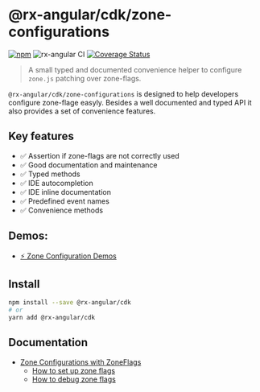 # @rx-angular/cdk/zone-configurations

[![npm](https://img.shields.io/npm/v/%40rx-angular%2Fcdk.svg)](https://www.npmjs.com/package/%40rx-angular%2Fcdk)
![rx-angular CI](https://github.com/rx-angular/rx-angular/workflows/rx-angular%20CI/badge.svg?branch=main)
[![Coverage Status](https://raw.githubusercontent.com/rx-angular/rx-angular/github-pages/docs/test-coverage/cdk/jest-coverage-badge.svg)](https://rx-angular.github.io/rx-angular/test-coverage/cdk/lcov-report/index.html)

> A small typed and documented convenience helper to configure `zone.js` patching over zone-flags.

`@rx-angular/cdk/zone-configurations` is designed to help developers configure zone-flage easyly.
Besides a well documented and typed API it also provides a set of convenience features.

## Key features

- ✅ Assertion if zone-flags are not correctly used
- ✅ Good documentation and maintenance
- ✅ Typed methods
- ✅ IDE autocompletion
- ✅ IDE inline documentation
- ✅ Predefined event names
- ✅ Convenience methods

## Demos:

- [⚡ Zone Configuration Demos](https://github.com/BioPhoton/rx-angular-cdk-coalescing)

## Install

```bash
npm install --save @rx-angular/cdk
# or
yarn add @rx-angular/cdk
```

## Documentation

- [Zone Configurations with ZoneFlags](https://github.com/rx-angular/rx-angular/tree/main/libs/cdk/zone-configurations/docs/zone-flags.md)
  - [How to set up zone flags](https://rx-angular.io/cdk/zone-configurations/how-to-debug-zone-flags)
  - [How to debug zone flags](https://rx-angular.io/docs/cdk/zone-configurations/how-to-setup-zone-flags)
